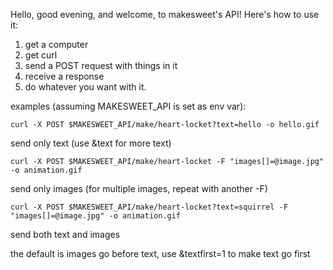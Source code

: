 Hello, good evening, and welcome, to makesweet's API!
Here's how to use it:
1. get a computer
2. get curl
3. send a POST request with things in it
4. receive a response
5. do whatever you want with it.


examples (assuming MAKESWEET_API is set as env var):

```
curl -X POST $MAKESWEET_API/make/heart-locket?text=hello -o hello.gif
```
send only text (use &text for more text)

```
curl -X POST $MAKESWEET_API/make/heart-locket -F "images[]=@image.jpg" -o animation.gif
```
send only images (for multiple images, repeat with another -F)

```
curl -X POST $MAKESWEET_API/make/heart-locket?text=squirrel -F "images[]=@image.jpg" -o animation.gif
```
send both text and images

the default is images go before text, use &textfirst=1 to make text go first
